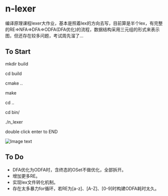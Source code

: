 # n-lexer
编译原理课程lexer大作业，基本是照着lex的方向去写，目前算是半个lex，有完整的RE=>NFA=>DFA=>ODFA(DFA优化)的流程，数据结构采用三元组的形式来表示图，但还存在较多问题，考试周先溜了...

## To Start

mkdir build

cd build

cmake ..

make

cd ..

cd bin/

./n_lexer

double click enter to END

![Image text](https://raw.githubusercontent.com/WhatTheNathan/n-lexer/master/images/image.png)

## To Do

* DFA优化为ODFA时，含终态的OSet不做优化，全部拆开。
* 增加更多RE。
* 实现lex文件转化机制。
* 存在太多暴力for循环，若RE为[a-z]、[A-Z]、[0-9]时构建ODFA耗时太久。
